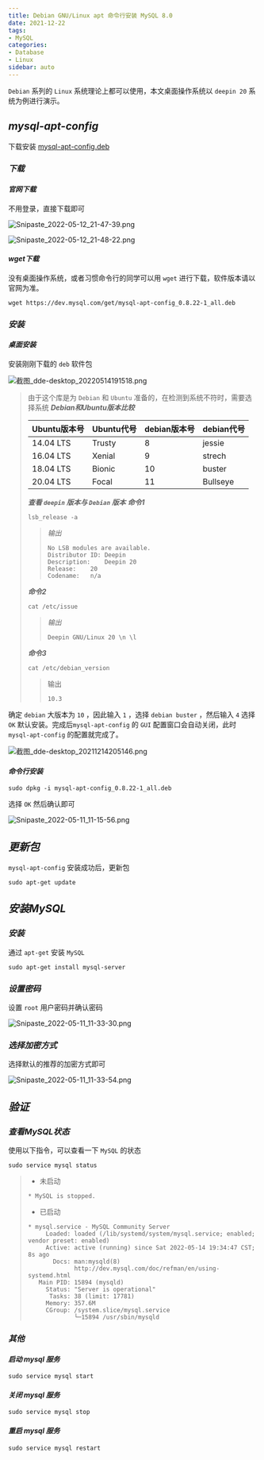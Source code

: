 ```yaml
---
title: Debian GNU/Linux apt 命令行安装 MySQL 8.0
date: 2021-12-22
tags:
- MySQL
categories:
- Database
- Linux
sidebar: auto
---
```


`Debian` 系列的 `Linux` 系统理论上都可以使用，本文桌面操作系统以 `deepin 20` 系统为例进行演示。

## ***mysql-apt-config***

下载安装 [mysql-apt-config.deb](https://dev.mysql.com/downloads/repo/apt/)

### ***下载***

#### ***官网下载***

不用登录，直接下载即可

![Snipaste_2022-05-12_21-47-39.png](https://s2.loli.net/2022/05/12/AkRYf3UuP65wZvb.png)

![Snipaste_2022-05-12_21-48-22.png](https://s2.loli.net/2022/05/12/JnX8C1kiDpIwN5j.png)

#### ***wget下载***

没有桌面操作系统，或者习惯命令行的同学可以用 `wget` 进行下载，软件版本请以官网为准。

```shell
wget https://dev.mysql.com/get/mysql-apt-config_0.8.22-1_all.deb
```

### ***安装***

#### ***桌面安装***

安装刚刚下载的 `deb` 软件包

![截图_dde-desktop_20220514191518.png](https://s2.loli.net/2022/05/14/eYWjNHJbUqgXTxZ.png)

> 由于这个库是为 `Debian` 和 `Ubuntu` 准备的，在检测到系统不符时，需要选择系统
> ***Debian和Ubuntu版本比较***
>
> | Ubuntu版本号 | Ubuntu代号 | debian版本号 | debian代号 |
> | :-- | --- | --- | --- |
> | 14.04 LTS | Trusty         | 8 | jessie |
> | 16.04 LTS | Xenial | 9 | strech |
> | 18.04 LTS | Bionic | 10 | buster |
> | 20.04 LTS | Focal | 11 | Bullseye |
>
> ***查看 `deepin` 版本与 `Debian` 版本***
> ***命令1***
>
> ```shell
> lsb_release -a
> ```
>
> > *输出*
> >
> > ```shell
> > No LSB modules are available.
> > Distributor ID:	Deepin
> > Description:	Deepin 20
> > Release:	20
> > Codename:	n/a
> > ```
>
> ***命令2***
> ```shell
> cat /etc/issue
> ```
> > *输出*
> > ```shell
> > Deepin GNU/Linux 20 \n \l
> > ```
>
> ***命令3***
>
> ```shell
> cat /etc/debian_version
> ```
> > 输出
> > ```shell
> > 10.3
> > ```

确定 `debian` 大版本为 `10` ，因此输入 `1` ，选择 `debian buster` ，然后输入 `4` 选择 `OK` 默认安装。完成后`mysql-apt-config` 的 `GUI` 配置窗口会自动关闭，此时 `mysql-apt-config` 的配置就完成了。

![截图_dde-desktop_20211214205146.png](https://s2.loli.net/2022/05/12/VzlYh6wrZR27Jyk.png)


#### ***命令行安装***

```shell
sudo dpkg -i mysql-apt-config_0.8.22-1_all.deb
```

选择 `OK` 然后确认即可

![Snipaste_2022-05-11_11-15-56.png](https://s2.loli.net/2022/05/12/x5f621jwIpFm3Kl.png)

## ***更新包***

`mysql-apt-config` 安装成功后，更新包

```shell
sudo apt-get update
```

## ***安装MySQL***

### ***安装***

通过 `apt-get` 安装 `MySQL`

```shell
sudo apt-get install mysql-server
```

### ***设置密码***

设置 `root` 用户密码并确认密码

![Snipaste_2022-05-11_11-33-30.png](https://s2.loli.net/2022/05/12/SQcw1y8mNlXjsdu.png)

### ***选择加密方式***

选择默认的推荐的加密方式即可

![Snipaste_2022-05-11_11-33-54.png](https://s2.loli.net/2022/05/12/yGdvmZMHKNBEDLf.png)

## ***验证***

### ***查看MySQL状态***

使用以下指令，可以查看一下 `MySQL` 的状态

```shell
sudo service mysql status
```

> - 未启动
> ```shell
> * MySQL is stopped.
> ```
> - 已启动
> ```shell
> * mysql.service - MySQL Community Server
>      Loaded: loaded (/lib/systemd/system/mysql.service; enabled; vendor preset: enabled)
>      Active: active (running) since Sat 2022-05-14 19:34:47 CST; 8s ago
>        Docs: man:mysqld(8)
>              http://dev.mysql.com/doc/refman/en/using-systemd.html
>    Main PID: 15894 (mysqld)
>      Status: "Server is operational"
>       Tasks: 38 (limit: 17781)
>      Memory: 357.6M
>      CGroup: /system.slice/mysql.service
>              └─15894 /usr/sbin/mysqld
> ```


### ***其他***

#### ***启动 mysql 服务***

```shell
sudo service mysql start
```

#### ***关闭 mysql 服务***

```shell
sudo service mysql stop
```

#### ***重启 mysql 服务***

```shell
sudo service mysql restart
```

